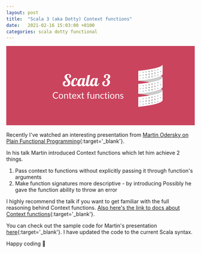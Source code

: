 ```yaml
---
layout: post
title:  "Scala 3 (aka Dotty) Context functions"
date:   2021-02-16 15:03:00 +0100
categories: scala dotty functional
---
```

![image](/assets/images/2021-02-16-scala-context-functions.png)

Recently I've watched an interesting presentation from [Martin Odersky on Plain Functional Programming](https://www.youtube.com/watch?v=YXDm3WHZT5g){:target='_blank'}.

In his talk Martin introduced Context functions which let him achieve 2 things.

1. Pass context to functions without explicitly passing it through function's arguments
2. Make function signatures more descriptive - by introducing Possibly he gave the function ability to throw an error

I highly recommend the talk if you want to get familiar with the full reasoning behind Context functions. [Also here's the link to docs about Context functions](https://dotty.epfl.ch/docs/reference/contextual/context-functions.html){:target='_blank'}.

You can check out the sample code for Martin's presentation [here](https://github.com/mmodzelewski/scala-examples/blob/master/context-functions/src/main/scala/Main.scala){:target='_blank'}.
I have updated the code to the current Scala syntax.

Happy coding 🙂
